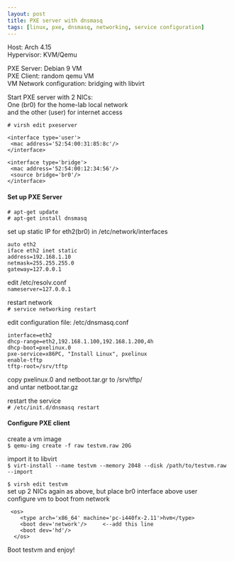 ```yaml
---
layout: post
title: PXE server with dnsmasq
tags: [linux, pxe, dnsmasq, networking, service configuration]
---
```


Host: Arch 4.15<br>
Hypervisor: KVM/Qemu

PXE Server: Debian 9 VM<br>
PXE Client: random qemu VM<br>
VM Network configuration: bridging with libvirt<br>

Start PXE server with 2 NICs:<br> 
One (br0) for the home-lab local network<br>
and the other (user) for internet access <br>
```
# virsh edit pxeserver

<interface type='user'>
 <mac address='52:54:00:31:85:8c'/>
</interface>

<interface type='bridge'>
 <mac address='52:54:00:12:34:56'/>
 <source bridge='br0'/>
</interface>
```

#### Set up PXE Server 
```
# apt-get update
# apt-get install dnsmasq
```
set up static IP for eth2(br0) in /etc/network/interfaces
```
auto eth2
iface eth2 inet static
address=192.168.1.10
netmask=255.255.255.0
gateway=127.0.0.1
```
edit /etc/resolv.conf<br>
`nameserver=127.0.0.1`

restart network<br>
`# service networking restart`

edit configuration file: /etc/dnsmasq.conf 
```
interface=eth2
dhcp-range=eth2,192.168.1.100,192.168.1.200,4h
dhcp-boot=pxelinux.0
pxe-service=x86PC, "Install Linux", pxelinux
enable-tftp
tftp-root=/srv/tftp
```
copy pxelinux.0 and netboot.tar.gr to /srv/tftp/<br>
and untar netboot.tar.gz

restart the service<br>
`# /etc/init.d/dnsmasq restart`

#### Configure PXE client

create a vm image<br>
`$ qemu-img create -f raw testvm.raw 20G`

import it to libvirt<br>
`$ virt-install --name testvm --memory 2048 --disk /path/to/testvm.raw --import`

`$ virsh edit testvm`<br>
set up 2 NICs again as above, but place br0 interface above user<br>
configure vm to boot from network<br>
``` 
 <os>
    <type arch='x86_64' machine='pc-i440fx-2.11'>hvm</type>
    <boot dev='network'/>     <--add this line
    <boot dev='hd'/>
  </os>
```

Boot testvm and enjoy!

